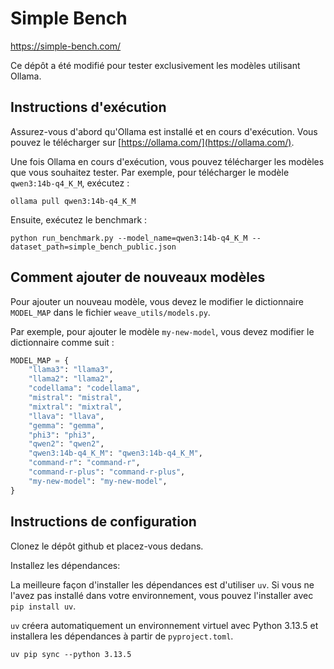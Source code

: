 # Simple Bench

https://simple-bench.com/

Ce dépôt a été modifié pour tester exclusivement les modèles utilisant Ollama.

## Instructions d'exécution

Assurez-vous d'abord qu'Ollama est installé et en cours d'exécution. Vous pouvez le télécharger sur [https://ollama.com/](https://ollama.com/).

Une fois Ollama en cours d'exécution, vous pouvez télécharger les modèles que vous souhaitez tester. Par exemple, pour télécharger le modèle `qwen3:14b-q4_K_M`, exécutez :

```
ollama pull qwen3:14b-q4_K_M
```

Ensuite, exécutez le benchmark :
```
python run_benchmark.py --model_name=qwen3:14b-q4_K_M --dataset_path=simple_bench_public.json
```

## Comment ajouter de nouveaux modèles

Pour ajouter un nouveau modèle, vous devez le modifier le dictionnaire `MODEL_MAP` dans le fichier `weave_utils/models.py`.

Par exemple, pour ajouter le modèle `my-new-model`, vous devez modifier le dictionnaire comme suit :

```python
MODEL_MAP = {
    "llama3": "llama3",
    "llama2": "llama2",
    "codellama": "codellama",
    "mistral": "mistral",
    "mixtral": "mixtral",
    "llava": "llava",
    "gemma": "gemma",
    "phi3": "phi3",
    "qwen2": "qwen2",
    "qwen3:14b-q4_K_M": "qwen3:14b-q4_K_M",
    "command-r": "command-r",
    "command-r-plus": "command-r-plus",
    "my-new-model": "my-new-model",
}
```

## Instructions de configuration

Clonez le dépôt github et placez-vous dedans.

Installez les dépendances:

La meilleure façon d'installer les dépendances est d'utiliser `uv`. Si vous ne l'avez pas installé dans votre environnement, vous pouvez l'installer avec `pip install uv`.

`uv` créera automatiquement un environnement virtuel avec Python 3.13.5 et installera les dépendances à partir de `pyproject.toml`.

```
uv pip sync --python 3.13.5
```

